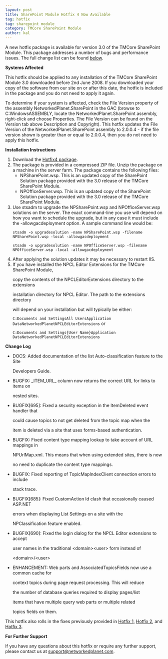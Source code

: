 ```yaml
---
layout: post
title: SharePoint Module Hotfix 4 Now Available
tag: hotfix
tag: sharepoint module
category: TMCore SharePoint Module
author: kal
---
```

A new hotfix package is available for version 3.0 of the TMCore SharePoint Module. This package addresses a number of bugs and performance issues. The full change list can be found <a href="#changelog">below</a>.

<strong>Systems Affected</strong>

This hotfix should be applied to any installation of the TMCore SharePoint Module 3.0 downloaded before 2nd June 2008. If you downloaded your copy of the software from our site on or after this date, the hotfix is included in the package and you do not need to apply it again.

To determine if your system is affected, check the File Version property of the assembly NetworkedPlanet.SharePoint in the GAC (browse to C:WindowsASSEMBLY, locate the NetworkedPlanet.SharePoint assembly, right-click and choose Properties. The File Version can be found on the Version tab above Description and Copyright). This hotfix updates the File Version of the NetworkedPlanet.SharePoint assembly to 2.0.0.4 - if the file version shown is greater than or equal to 2.0.0.4, then you do not need to apply this hotfix.

<strong>Installation Instructions</strong>

<ol>

<li>Download the <a href="http://www.networkedplanet.com/download/spmodule/NetworkedPlanet.SharePoint.3.0.Hotfix4.zip">Hotfix4 package</a>.</li>

<li>The package is provided in a compressed ZIP file. Unzip the package on a machine in the server farm. The package contains the following files:

<ul>

<li>NPSharePoint.wsp. This is an updated copy of the SharePoint Solution package provided with the 3.0 release of the TMCore SharePoint Module.</li>

<li>NPOfficeServer.wsp. This is an updated copy of the SharePoint Solution package provided with the 3.0 release of the TMCore SharePoint Module.</li>

</ul>

<li>Use stsadm to upgrade the NPSharePoint.wsp and NPOfficeServer.wsp solutions on the server. The exact command-line you use will depend on how you want to schedule the upgrade, but in any case it must include the -allowgacdeployment option. A sample command line would be:<br/>

<code>stsadm -o upgradesolution -name NPSharePoint.wsp -filename NPSharePoint.wsp -local -allowgacdeployment</code><br/>

<code>stsadm -o upgradesolution -name NPOfficeServer.wsp -filename NPOfficeServer.wsp -local -allowgacdeployment</code><br/>

</li>

<li>After applying the solution updates it may be necessary to restart IIS.</li>

<li>If you have installed the NPCL Editor Extensions for the TMCore SharePoint Module,

copy the contents of the NPCLEditorExtensions directory to the extensions

installation directory for NPCL Editor. The path to the extensions directory

will depend on your installation but will typically be either:

<code>C:Documents and SettingsAll UsersApplication DataNetworkedPlanetNPCLEditorExtensions</code> or

<code>C:Documents and Settings{User Name}Application DataNetworkedPlanetNPCLEditorExtensions</code>

</li>

</ol>

<a name="changelog"><strong>Change Log</strong></a>

<ul>

<li>DOCS: Added documentation of the list Auto-classification feature to the Site

Developers Guide.</li>

<li>BUGFIX: _ITEM_URL_ column now returns the correct URL for links to items on

nested sites.</li>

<li>BUGFIX[695]: Fixed a security exception in the ItemDeleted event handler that

could cause topics to not get deleted from the topic map when the

item is deleted via a site that uses forms-based authentication.</li>

<li>BUGFIX: Fixed content type mapping lookup to take account of URL mappings in

NPUrlMap.xml. This means that when using extended sites, there is now

no need to duplicate the content type mappings.</li>

<li>BUGFIX: Fixed reporting of TopicMapIndexClient connection errors to include

stack trace.</li>

<li>BUGFIX[685]: Fixed CustomAction Id clash that occasionally caused ASP.NET

errors when displaying List Settings on a site with the

NPClassification feature enabled.</li>

<li>BUGFIX[690]: Fixed the login dialog for the NPCL Editor extensions to accept

user names in the traditional &lt;domain>&lt;user> form instead of

&lt;domain>/&lt;user></li>

<li>ENHANCEMENT: Web parts and AssociatedTopicsFields now use a common cache for

context topics during page request processing. This will reduce

the number of database queries required to display pages/list

items that have multiple query web parts or multiple related

topics fields on them.</li>

</ul>

This hotfix also rolls in the fixes previously provided in <a href="http://www.networkedplanet.com/sharepoint-module-topic-creator-hotfix/" title="Hotfix 1">Hotfix 1</a>, <a href="http://www.networkedplanet.com/sharepoint-module-hotfix-2/" title="SharePoint Module Hotfix 2">Hotfix 2</a>, and <a href="http://www.networkedplanet.com/sharepoint-module-hotfix-3-now-available/" title="SharePoint Module Hotfix 3 Now Available">Hotfix 3</a>.

<strong>For Further Support</strong>

If you have any questions about this hotfix or require any further support, please contact us at support@networkedplanet.com.

